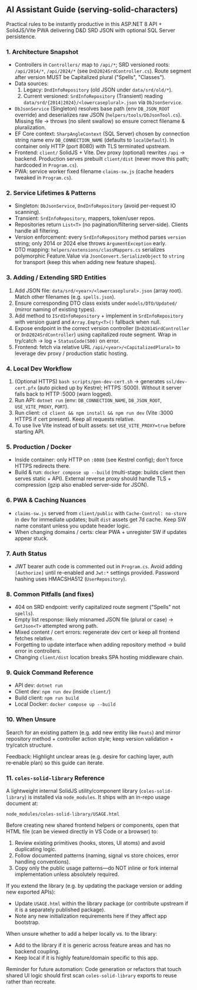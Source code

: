 ## AI Assistant Guide (serving-solid-characters)
Practical rules to be instantly productive in this ASP.NET 8 API + SolidJS/Vite PWA delivering D&D SRD JSON with optional SQL Server persistence.

### 1. Architecture Snapshot
- Controllers in `Controllers/` map to `/api/*`; SRD versioned roots: `/api/2014/*`, `/api/2024/*` (see `DnD2024SrdController.cs`). Route segment after version MUST be Capitalized plural ("Spells", "Classes").
- Data sources:
	1. Legacy: `DndInfoRepository` (old JSON under `data/srd/old/*`).
	2. Current versioned: `SrdInfoRepository` (Transient) reading `data/srd/{2014|2024}/<lowercaseplural>.json` via `DbJsonService`.
- `DbJsonService` (Singleton) resolves base path (env `DB_JSON_ROOT` override) and deserializes raw JSON (`helpers/tools/DbJsonTool.cs`). Missing file -> throws (no silent swallow) so ensure correct filename & pluralization.
- EF Core context: `SharpAngleContext` (SQL Server) chosen by connection string name env `DB_CONNECTION_NAME` (defaults to `localDefault`). In container only HTTP (port 8080) with TLS terminated upstream.
- Frontend: `client/` SolidJS + Vite. Dev proxy (optional) rewrites `/api` -> backend. Production serves prebuilt `client/dist` (never move this path; hardcoded in `Program.cs`).
- PWA: service worker fixed filename `claims-sw.js` (cache headers tweaked in `Program.cs`).

### 2. Service Lifetimes & Patterns
- Singleton: `DbJsonService`, `DndInfoRepository` (avoid per-request IO scanning).
- Transient: `SrdInfoRepository`, mappers, token/user repos.
- Repositories return `List<T>` (no pagination/filtering server‑side). Clients handle all filtering.
- Version enforcement: every `SrdInfoRepository` method parses `version` string; only 2014 or 2024 else throws `ArgumentException` early.
- DTO mapping: `helpers/extensions/classMappers.cs` serializes polymorphic Feature.Value via `JsonConvert.SerializeObject` to `string` for transport (keep this when adding new feature shapes).

### 3. Adding / Extending SRD Entities
1. Add JSON file: `data/srd/<year>/<lowercaseplural>.json` (array root). Match other filenames (e.g. `spells.json`).
2. Ensure corresponding DTO class exists under `models/DTO/Updated/` (mirror naming of existing types).
3. Add method to `ISrdInfoRepository` + implement in `SrdInfoRepository` with version guard and `Array.Empty<T>()` fallback when null.
4. Expose endpoint in the correct version controller (`DnD2014SrdController` or `DnD2024SrdController`) using capitalized route segment. Wrap in try/catch -> log + `StatusCode(500)` on error.
5. Frontend: fetch via relative URL `/api/<year>/<CapitalizedPlural>` to leverage dev proxy / production static hosting.

### 4. Local Dev Workflow
1. (Optional HTTPS) `bash scripts/gen-dev-cert.sh` -> generates `ssl/dev-cert.pfx` (auto picked up by Kestrel; HTTPS :5000). Without it server falls back to HTTP :5000 (warn logged).
2. Run API: `dotnet run` (env: `DB_CONNECTION_NAME`, `DB_JSON_ROOT`, `USE_VITE_PROXY`, `PORT`).
3. Run client: `cd client && npm install && npm run dev` (Vite :3000 HTTPS if cert present). Keep all requests relative.
4. To use live Vite instead of built assets: set `USE_VITE_PROXY=true` before starting API.

### 5. Production / Docker
- Inside container: only HTTP on `:8080` (see Kestrel config); don't force HTTPS redirects there.
- Build & run: `docker compose up --build` (multi-stage: builds client then serves static + API). External reverse proxy should handle TLS + compression (gzip also enabled server-side for JSON).

### 6. PWA & Caching Nuances
- `claims-sw.js` served from `client/public` with `Cache-Control: no-store` in dev for immediate updates; built `dist` assets get 7d cache. Keep SW name constant unless you update header logic.
- When changing domains / certs: clear PWA + unregister SW if updates appear stuck.

### 7. Auth Status
- JWT bearer auth code is commented out in `Program.cs`. Avoid adding `[Authorize]` until re-enabled and `Jwt:*` settings provided. Password hashing uses HMACSHA512 (`UserRepository`).

### 8. Common Pitfalls (and fixes)
- 404 on SRD endpoint: verify capitalized route segment ("Spells" not `spells`).
- Empty list response: likely misnamed JSON file (plural or case) -> `GetJson<T>` attempted wrong path.
- Mixed content / cert errors: regenerate dev cert or keep all frontend fetches relative.
- Forgetting to update interface when adding repository method -> build error in controllers.
- Changing `client/dist` location breaks SPA hosting middleware chain.

### 9. Quick Command Reference
- API dev: `dotnet run`
- Client dev: `npm run dev` (inside `client/`)
- Build client: `npm run build`
- Local Docker: `docker compose up --build`

### 10. When Unsure
Search for an existing pattern (e.g. add new entity like `Feats`) and mirror repository method + controller action style; keep version validation + try/catch structure.

Feedback: Highlight unclear areas (e.g. desire for caching layer, auth re‑enable plan) so this guide can iterate.

### 11. `coles-solid-library` Reference
A lightweight internal SolidJS utility/component library (`coles-solid-library`) is installed via `node_modules`. It ships with an in-repo usage document at:

`node_modules/coles-solid-library/USAGE.html`

Before creating new shared frontend helpers or components, open that HTML file (can be viewed directly in VS Code or a browser) to:
1. Review existing primitives (hooks, stores, UI atoms) and avoid duplicating logic.
2. Follow documented patterns (naming, signal vs store choices, error handling conventions).
3. Copy only the public usage patterns—do NOT inline or fork internal implementation unless absolutely required.

If you extend the library (e.g. by updating the package version or adding new exported APIs):
- Update `USAGE.html` within the library package (or contribute upstream if it is a separately published package).
- Note any new initialization requirements here if they affect app bootstrap.

When unsure whether to add a helper locally vs. to the library:
- Add to the library if it is generic across feature areas and has no backend coupling.
- Keep local if it is highly feature/domain specific to this app.

Reminder for future automation: Code generation or refactors that touch shared UI logic should first scan `coles-solid-library` exports to reuse rather than recreate.
